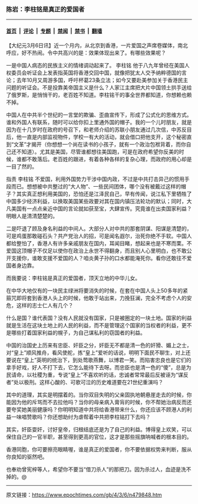 ### 陈岩：李柱铭是真正的爱国者

---

#### [首页](../../../..?n479848) &nbsp;|&nbsp; [评论](../../../../../epoch-comment?n479848) &nbsp;|&nbsp; [专题](../../../../../epoch-special?n479848) &nbsp;|&nbsp; [禁闻](../../../../../epoch-news?n479848) &nbsp;|&nbsp; [禁书](../../../../../books?n479848) &nbsp;|&nbsp; [翻墙](https://github.com/gfw-breaker/nogfw/blob/master/README.md?n479848)


<div class="post_content" id="artbody" itemprop="articleBody">
 <!-- article content begin -->
 <p>
  【大纪元3月6日讯】近一个月内，从北京到香港，一片爱国之声席卷媒体，南北呼应，好不热闹。令中共高兴的是：效果体现出来了。有哪些效果呢？
 </p>
 <p>
  一是中国人病态的民族主义的情绪调动起来了。
  <ok href="https://www.epochtimes.com/gb/tag/%E6%9D%8E%E6%9F%B1%E9%93%AD.html">
   李柱铭
  </ok>
  他于八九年曾经在美国人权委员会听证会上发表指英国将香港交回中国，就像把犹太人交予纳粹德国的言论；去年10月又周游多国，呼吁杯葛23条立法；如今又要赴美参加关于香港民主问题的听证会。不是投靠美帝国主义是什么？人家江主席把大片中国领土拱手送给了俄罗斯，是悄悄干的，老百姓不知道。李柱铭干的事全世界都知道，你想赖也赖不掉。
 </p>
 <p>
  中国人在中共半个世纪的一言堂的欺骗、歪曲宣传下，形成了公式化的思维方式。谁和外国人有联系，随时可以给你扣上里通外国的帽子。我的一个儿时朋友，就是因为在十几岁时在政府的号召下，和老师介绍的苏联小朋友通过几次信，中苏反目后，他一直是内部监视物件，学校一有大的活动，就会借口把他支开，这个秘密直到“文革”才揭开（你想想一个尚在读书的小孩子，就有一个政治包袱背着，而你自己还不知道）。尤其是美国，尽管谁都想往美国跑，可是在政府希望你反美的时候，谁都不敢落后。老百姓的跟进，有着各种各样的复杂心理，而政府的用心却是一目了然的。
 </p>
 <p>
  指责
  <ok href="https://www.epochtimes.com/gb/tag/%E6%9D%8E%E6%9F%B1%E9%93%AD.html">
   李柱铭
  </ok>
  不爱国，利用外国势力干涉中国内政，不过是中共打击异己的惯用手段而已。想想被中共整过的“大人物”、一些民间团体，哪个没有被戴过这样的帽子？其实真正想利用美国的，恐怕还是江泽民自己，早有传闻，说江私下里牺牲了中国多少经济利益，以换取美国某些政要对其在国内镇压法轮功的默认；同时，大凡美国有一点点亲近中国的言论就如获至宝，大肆宣传。究竟谁在出卖国家利益？明眼人是清清楚楚的。
 </p>
 <p>
  二是吓退了顾及身名利益的中间人。大部分人对中共的那套阴谋、阳谋是清楚的，可是鸡蛋那敢碰石头？共产党治人的招，可是闻名遐尔，治死你绝不手软。中国人都给整怕了，香港人有许多亲戚朋友在国内，耳闻目睹，想起来也是不寒而栗。不爱国这顶帽子不仅足以使你在政治上永世不得翻身，而且别人心里明白，也不敢公开支援你，谁敢支援不爱国的人？咱炎黄子孙的口水都能淹死你。看你还敢往不爱国者身边靠。
 </p>
 <p>
  而我要说：李柱铭是真正的爱国者，顶天立地的中华儿女。
 </p>
 <p>
  在中华大地仅有的一块民主绿洲将要消失的时候，在套在中国人头上50多年的紧箍咒即将套到香港人头上的时候，他敢于站出来，力挽狂澜，完全不考虑个人的安危，这样的志士仁人有几个？
 </p>
 <p>
  什么是国？谁代表国？没有人民就没有国家，只是被圈定的一块土地。国家的利益就是生活在这块土地上的人民的利益，而不是管理这个国家的当权者的利益，更不是哪些打着国家利益的幌子，为自己谋私利的窃国者的利益。
 </p>
 <p>
  中国的治国史上历来有忠臣、奸臣之分，奸臣无不都是清一色的奸猾、媚上之士，对“皇上”顺风推舟，看风使舵，拣“皇上”爱听的话说，明明下面民不聊生，对上还要说在“皇上”英明的统治下，到处莺歌燕舞，以博君一笑。而陷害忠良也是它们的拿手好戏，好人不打下去，它怎么能待下去呀。而忠臣也是清一色的“傻”，总是为民请命，以社稷为重，专说“皇上”不喜欢听的话，忠诚者常常最后反被诬为“谋反者”处以极刑。这样心酸的、可歌可泣的历史难道要在21世纪重演吗？
 </p>
 <p>
  其中的道理，其实是明摆着的。当你双目失明的父亲固执地朝悬崖走去的时候，你能因为他的斥骂而不去拉他吗？当你的母亲病入膏肓的时候，你不帮她治病反而还要夸奖她美丽健康吗？你明明知道中共将给香港带来什么，你还应该不顾港人的利益一味唱赞歌吗？你还想助纣为虐帮着中共把李柱铭打下去吗？
 </p>
 <p>
  其实，奸臣耍奸，讨好皇帝，归根结底还是为了自己的利益。博得皇上欢笑，可以保住自己的一官半职，甚至得到更高的官位，这才是那些摇旗呐喊者的根本目的。
 </p>
 <p>
  香港同胞，你可要擦亮眼睛喔，谁是真正的爱国者，你不要依据权势来判断，服从你良知的驱然吧。
 </p>
 <p>
  也奉劝曾宪梓等人，希望你不要当“借刀杀人”的那把刀。因为杀过人，血迹是洗不掉的。@
  <font color="#ffffff">
   (http://www.dajiyuan.com)
  </font>
 </p>
 <!-- article content end -->
 <div id="below_article_ad">
 </div>
</div>


---

原文链接：https://www.epochtimes.com/gb/4/3/6/n479848.htm